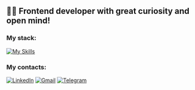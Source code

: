 ## 👨‍💻 Frontend developer with great curiosity and open mind!  


### My stack:  
[![My Skills](https://skillicons.dev/icons?i=js,ts,next,react,scss,html,vite,webpack,git)](https://skillicons.dev)

### My contacts: 
[![LinkedIn](https://img.shields.io/badge/linkedin-%230077B5.svg?style=for-the-badge&logo=linkedin&logoColor=white&link=https://www.linkedin.com/in/akovalik/)](https://www.linkedin.com/in/akovalik)
[![Gmail](https://img.shields.io/badge/Gmail-D14836?style=for-the-badge&logo=gmail&logoColor=white&link=mailto:annakovalik1@gmail.com)](mailto:annakovalik1@gmail.com)
[![Telegram](https://img.shields.io/badge/Telegram-2CA5E0?style=for-the-badge&logo=telegram&logoColor=white&link=https://t.me/annakovalik)](https://t.me/annakovalik)


